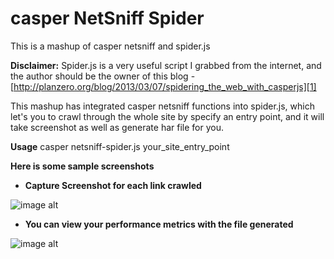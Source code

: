 casper NetSniff Spider
======================

This is a mashup of casper netsniff and spider.js

**Disclaimer:** Spider.js is a very useful script I grabbed from the internet, and the author should be the owner of this blog - [http://planzero.org/blog/2013/03/07/spidering_the_web_with_casperjs][1]

This mashup has integrated casper netsniff functions into spider.js, which let's you to crawl through the whole site by specify an entry point, and it will take screenshot as well as generate har file for you.

**Usage**
casper netsniff-spider.js your_site_entry_point

**Here is some sample screenshots** 

 - **Capture Screenshot for each link crawled**

![image alt][2]

 - **You can view your performance metrics with the file generated**
 

 ![image alt][3]


  [1]: http://planzero.org/blog/2013/03/07/spidering_the_web_with_casperjs
  [2]: https://lh6.googleusercontent.com/-x2JcqiD7SWY/UZWIVYxxEeI/AAAAAAAAQlU/X7zdqvxvC30/w1009-h373-no/Screen+Shot+2013-05-16+at+6.30.26+PM.png
  [3]: https://lh6.googleusercontent.com/-d2QmByZWTmo/UZWImntfwJI/AAAAAAAAQlc/VVEIewmXMmo/w846-h550-no/Screen+Shot+2013-05-16+at+6.31.45+PM.png
